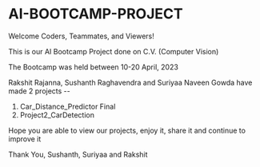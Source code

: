 # AI-BOOTCAMP-PROJECT

Welcome Coders, Teammates, and Viewers!

This is our AI Bootcamp Project done on C.V. (Computer Vision)

The Bootcamp was held between 10-20 April, 2023

Rakshit Rajanna, Sushanth Raghavendra and Suriyaa Naveen Gowda have made 2 projects -- 
1. Car_Distance_Predictor Final
2. Project2_CarDetection

Hope you are able to view our projects, enjoy it, share it and continue to improve it

Thank You,
Sushanth, Suriyaa and Rakshit
